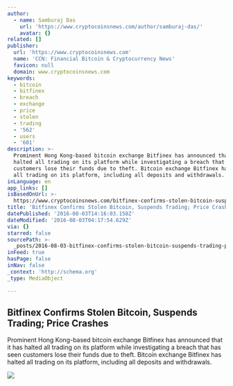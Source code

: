 ```yaml
---
author:
  - name: Samburaj Das
    url: 'https://www.cryptocoinsnews.com/author/samburaj-das/'
    avatar: {}
related: []
publisher:
  url: 'https://www.cryptocoinsnews.com'
  name: 'CCN: Financial Bitcoin & Cryptocurrency News'
  favicon: null
  domain: www.cryptocoinsnews.com
keywords:
  - bitcoin
  - bitfinex
  - breach
  - exchange
  - price
  - stolen
  - trading
  - '562'
  - users
  - '601'
description: >-
  Prominent Hong Kong-based bitcoin exchange Bitfinex has announced that it has
  halted all trading on its platform while investigating a breach that has seen
  customers lose their funds due to theft. Bitcoin exchange Bitfinex has halted
  all trading on its platform, including all deposits and withdrawals.
inLanguage: en
app_links: []
isBasedOnUrl: >-
  https://www.cryptocoinsnews.com/bitfinex-confirms-stolen-bitcoin-suspends-trading-price-plummets/
title: 'Bitfinex Confirms Stolen Bitcoin, Suspends Trading; Price Crashes'
datePublished: '2016-08-03T14:16:03.158Z'
dateModified: '2016-08-03T04:17:54.629Z'
via: {}
starred: false
sourcePath: >-
  _posts/2016-08-03-bitfinex-confirms-stolen-bitcoin-suspends-trading-price-cr.md
inFeed: true
hasPage: false
inNav: false
_context: 'http://schema.org'
_type: MediaObject

---
```

<article style=""><h1>Bitfinex Confirms Stolen Bitcoin, Suspends Trading; Price Crashes</h1><p>Prominent Hong Kong-based bitcoin exchange Bitfinex has announced that it has halted all trading on its platform while investigating a breach that has seen customers lose their funds due to theft. Bitcoin exchange Bitfinex has halted all trading on its platform, including all deposits and withdrawals.</p><img src="https://www.cryptocoinsnews.com/wp-content/uploads/2016/08/BPI-Bitstamp-563.98-0308-1024x545.jpg" /></article>